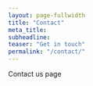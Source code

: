 ```yaml
---
layout: page-fullwidth
title: "Contact"
meta_title:
subheadline:
teaser: "Get in touch"
permalink: "/contact/"
---
```


Contact us page
